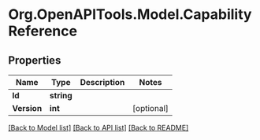 # Org.OpenAPITools.Model.CapabilityReference
## Properties

Name | Type | Description | Notes
------------ | ------------- | ------------- | -------------
**Id** | **string** |  | 
**Version** | **int** |  | [optional] 

[[Back to Model list]](../README.md#documentation-for-models) [[Back to API list]](../README.md#documentation-for-api-endpoints) [[Back to README]](../README.md)

